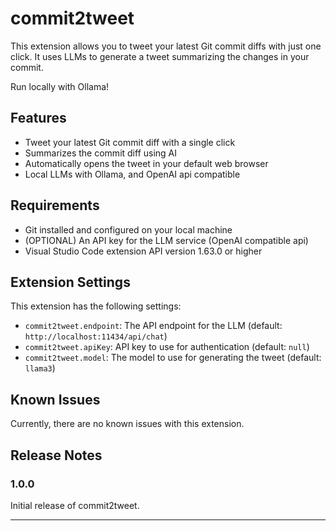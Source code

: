 # commit2tweet

This extension allows you to tweet your latest Git commit diffs with just one click. It uses LLMs to generate a tweet summarizing the changes in your commit.

Run locally with Ollama!

## Features

- Tweet your latest Git commit diff with a single click
- Summarizes the commit diff using AI
- Automatically opens the tweet in your default web browser
- Local LLMs with Ollama, and OpenAI api compatible

## Requirements

- Git installed and configured on your local machine
- (OPTIONAL) An API key for the LLM service (OpenAI compatible api)
- Visual Studio Code extension API version 1.63.0 or higher

## Extension Settings

This extension has the following settings:

- `commit2tweet.endpoint`: The API endpoint for the LLM (default: `http://localhost:11434/api/chat`)
- `commit2tweet.apiKey`: API key to use for authentication (default: `null`)
- `commit2tweet.model`: The model to use for generating the tweet (default: `llama3`)

## Known Issues

Currently, there are no known issues with this extension.

## Release Notes

### 1.0.0

Initial release of commit2tweet.

---
